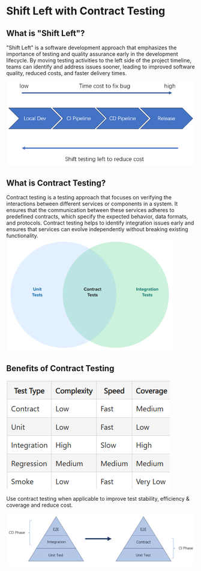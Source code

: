 # Shift Left with Contract Testing

## What is "Shift Left"?
"Shift Left" is a software development approach that emphasizes the importance of testing and quality assurance early in the development lifecycle. By moving testing activities to the left side of the project timeline, teams can identify and address issues sooner, leading to improved software quality, reduced costs, and faster delivery times.

![Shift Left Diagram](./images/what-is-shift-left.png)

## What is Contract Testing?
Contract testing is a testing approach that focuses on verifying the interactions between different services or components in a system. It ensures that the communication between these services adheres to predefined contracts, which specify the expected behavior, data formats, and protocols. Contract testing helps to identify integration issues early and ensures that services can evolve independently without breaking existing functionality.
<br/>
<Img src="images/relationship-between-contract-and-other-tests.png" with="400" height="300" />

## Benefits of Contract Testing
![Benefits of Contract Testing](./images/comparison-between-contract-and-other-tests.png)

Use contract testing when applicable to improve test stability, efficiency & coverage and reduce cost.

![Contract Testing in Test Pyramid](./images/contract-test-in-test-pyramid.png)